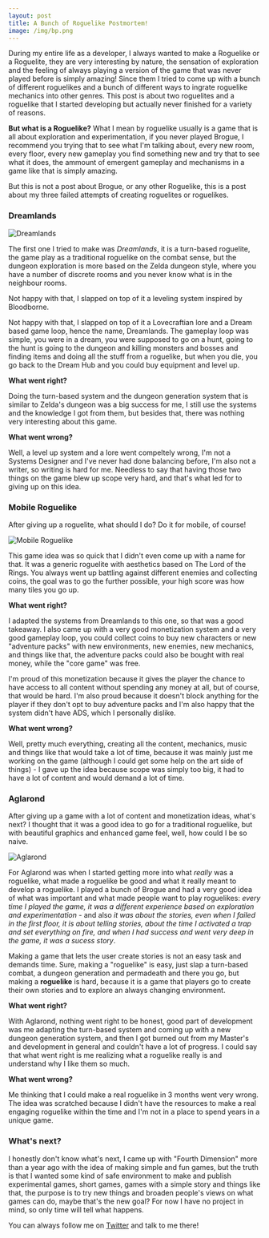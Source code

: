 ```yaml
---
layout: post
title: A Bunch of Roguelike Postmortem!
image: /img/bp.png
---
```


During my entire life as a developer, I always wanted to make a Roguelike or a Roguelite, they are very interesting by nature, the sensation of exploration and the feeling of always playing a version of the game that was never played before is simply amazing! Since them I tried to come up with a bunch of different roguelikes and a bunch of different ways to ingrate roguelike mechanics into other genres. This post is about two roguelites and a roguelike that I started developing but actually never finished for a variety of reasons.

**But what is a Roguelike?** What I mean by roguelike usually is a game that is all about exploration and experimentation, if you never played Brogue, I recommend you trying that to see what I'm talking about, every new room, every floor, every new gameplay you find something new and try that to see what it does, the ammount of emergent gameplay and mechanisms in a game like that is simply amazing.

But this is not a post about Brogue, or any other Roguelike, this is a post about my three failed attempts of creating roguelites or roguelikes.

### Dreamlands

![Dreamlands](/devlog/img/rglkPostmortem/dreamlands1.png)

The first one I tried to make was *Dreamlands*, it is a turn-based roguelite, the game play as a traditional roguelike on the combat sense, but the dungeon exploration is more based on the Zelda dungeon style, where you have a number of discrete rooms and you never know what is in the neighbour rooms.

Not happy with that, I slapped on top of it a leveling system inspired by Bloodborne.

Not happy with that, I slapped on top of it a Lovecraftian lore and a Dream based game loop, hence the name, Dreamlands. The gameplay loop was simple, you were in a dream, you were supposed to go on a hunt, going to the hunt is going to the dungeon and killing monsters and bosses and finding items and doing all the stuff from a roguelike, but when you die, you go back to the Dream Hub and you could buy equipment and level up.

**What went right?**

Doing the turn-based system and the dungeon generation system that is similar to Zelda's dungeon was a big success for me, I still use the systems and the knowledge I got from them, but besides that, there was nothing very interesting about this game.

**What went wrong?**

Well, a level up system and a lore went compeltely wrong, I'm not a Systems Designer and I've never had done balancing before, I'm also not a writer, so writing is hard for me. Needless to say that having those two things on the game blew up scope very hard, and that's what led for to giving up on this idea.

### Mobile Roguelike

After giving up a roguelite, what should I do? Do it for mobile, of course!

![Mobile Roguelike](/devlog/img/rglkPostmortem/mobileRoguelike.gif)

This game idea was so quick that I didn't even come up with a name for that. It was a generic roguelite with aesthetics based on The Lord of the Rings. You always went up battling against different enemies and collecting coins, the goal was to go the further possible, your high score was how many tiles you go up.

**What went right?**

I adapted the systems from Dreamlands to this one, so that was a good takeaway. I also came up with a very good monetization system and a very good gameplay loop, you could collect coins to buy new characters or new "adventure packs" with new environments, new enemies, new mechanics, and things like that, the adventure packs could also be bought with real money, while the "core game" was free.

I'm proud of this monetization because it gives the player the chance to have access to all content without spending any money at all, but of course, that would be hard. I'm also proud because it doesn't block anything for the player if they don't opt to buy adventure packs and I'm also happy that the system didn't have ADS, which I personally dislike.

**What went wrong?**

Well, pretty much everything, creating all the content, mechanics, music and things like that would take a lot of time, because it was mainly just me working on the game (although I could get some help on the art side of things) - I gave up the idea because scope was simply too big, it had to have a lot of content and would demand a lot of time.

### Aglarond

After giving up a game with a lot of content and monetization ideas, what's next? I thought that it was a good idea to go for a traditional roguelike, but with beautiful graphics and enhanced game feel, well, how could I be so naive.

![Aglarond](/devlog/img/rglkPostmortem/aglarond.gif)

For Aglarond was when I started getting more into what *really* was a roguelike, what made a roguelike be good and what it really meant to develop a roguelike. I played a bunch of Brogue and had a very good idea of what was important and what made people want to play roguelikes: *every time I played the game, it was a different experience based on exploration and experimentation* - and also *it was about the stories, even when I failed in the first floor, it is about telling stories, about the time I activated a trap and set everything on fire, and when I had success and went very deep in the game, it was a sucess story*.

Making a game that lets the user create stories is not an easy task and demands time. Sure, making a "roguelike" is easy, just slap a turn-based combat, a dungeon generation and permadeath and there you go, but making a **roguelike** is hard, because it is a game that players go to create their own stories and to explore an always changing environment.

**What went right?**

With Aglarond, nothing went right to be honest, good part of development was me adapting the turn-based system and coming up with a new dungeon generation system, and then I got burned out from my Master's and development in general and couldn't have a lot of progress. I could say that what went right is me realizing what a roguelike really is and understand why I like them so much.

**What went wrong?**

Me thinking that I could make a real roguelike in 3 months went very wrong. The idea was scratched because I didn't have the resources to make a real engaging roguelike within the time and I'm not in a place to spend years in a unique game.

### What's next?

I honestly don't know what's next, I came up with "Fourth Dimension" more than a year ago with the idea of making simple and fun games, but the truth is that I wanted some kind of safe environment to make and publish experimental games, short games, games with a simple story and things like that, the purpose is to try new things and broaden people's views on what games can do, maybe that's the new goal? For now I have no project in mind, so only time will tell what happens.

You can always follow me on [Twitter](https://twitter.com/guilhermepo2) and talk to me there!